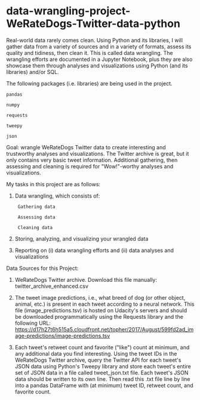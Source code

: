 # data-wrangling-project-WeRateDogs-Twitter-data-python

Real-world data rarely comes clean. Using Python and its libraries, I will gather data from a variety of sources and in a variety of formats, assess its quality and tidiness, then clean it. This is called data wrangling. The wrangling efforts are documented in a Jupyter Notebook, plus they are also showcase them through analyses and visualizations using Python (and its libraries) and/or SQL.

The following packages (i.e. libraries) are being used in the project. 
    
    pandas
    
    numpy
    
    requests
    
    tweepy
    
    json

Goal: wrangle WeRateDogs Twitter data to create interesting and trustworthy analyses and visualizations. The Twitter archive is great, but it only contains very basic tweet information. Additional gathering, then assessing and cleaning is required for "Wow!"-worthy analyses and visualizations.

My tasks in this project are as follows:

1) Data wrangling, which consists of:
        
        Gathering data
        
        Assessing data
        
        Cleaning data
        
2) Storing, analyzing, and visualizing your wrangled data

3) Reporting on (i)  data wrangling efforts and (ii) data analyses and visualizations

Data Sources for this Project:

1) WeRateDogs Twitter archive. Download this file manually: twitter_archive_enhanced.csv

2) The tweet image predictions, i.e., what breed of dog (or other object, animal, etc.) is present in each tweet according to a neural network. This file (image_predictions.tsv) is hosted on Udacity's servers and should be downloaded programmatically using the Requests library and the following URL: https://d17h27t6h515a5.cloudfront.net/topher/2017/August/599fd2ad_image-predictions/image-predictions.tsv

3) Each tweet's retweet count and favorite ("like") count at minimum, and any additional data you find interesting. Using the tweet IDs in the WeRateDogs Twitter archive, query the Twitter API for each tweet's JSON data using Python's Tweepy library and store each tweet's entire set of JSON data in a file called tweet_json.txt file. Each tweet's JSON data should be written to its own line. Then read this .txt file line by line into a pandas DataFrame with (at minimum) tweet ID, retweet count, and favorite count. 


